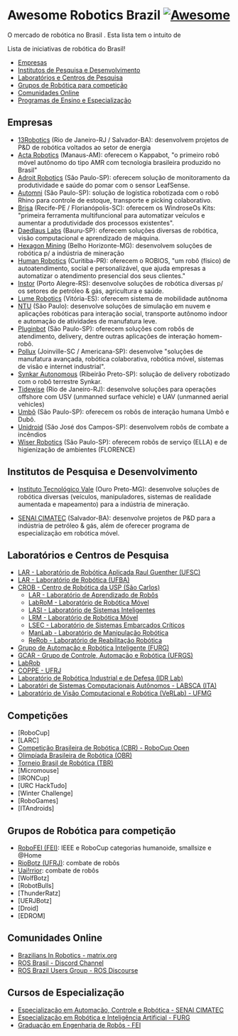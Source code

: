 # Awesome Robotics Brazil [![Awesome](https://awesome.re/badge.svg)](https://github.com/sindresorhus/awesome)

O mercado de robótica no Brasil . Esta lista tem o intuito de

Lista de iniciativas de robótica do Brasil!

  - [Empresas](#empresas)
  - [Institutos de Pesquisa e Desenvolvimento](#institutos-de-pesquisa-e-desenvolvimento)
  - [Laboratórios e Centros de Pesquisa](#laboratórios-e-centros-de-pesquisa)
  - [Grupos de Robótica para competição](#grupos-de-robótica-para-competição)
  - [Comunidades Online](#comunidades-online)
  - [Programas de Ensino e Especialização](#programas-de-ensino-e-especialização)

## Empresas

- [13Robotics](http://www.13robotics.com/) (Rio de Janeiro-RJ / Salvador-BA): desenvolvem projetos de P&D de robótica voltados ao setor de energia
- [Acta Robotics](http://actarobotics.com/) (Manaus-AM): oferecem o Kappabot, "o primeiro robô móvel autônomo do tipo AMR com tecnologia brasileira produzido no Brasil"
- [Adroit Robotics](http://adroitrobotics.com/) (São Paulo-SP): oferecem solução de monitoramento da produtividade e saúde do pomar com o sensor LeafSense.
- [Automni](https://automni.com.br/) (São Paulo-SP): solução de logística robotizada com o robô Rhino para controle de estoque, transporte e picking colaborativo.
- [Brisa](https://www.brisa.tech/) (Recife-PE / Florianópolis-SC): oferecem os WindroseOs Kits: "primeira ferramenta multifuncional para automatizar veículos e aumentar a produtividade dos processos existentes".
- [Daedlaus Labs](https://www.daedalus-tech.com/) (Bauru-SP): oferecem soluções diversas de robótica, visão computacional e aprendizado de máquina.
- [Hexagon Mining](https://hexagonmining.com/) (Belho Horizonte-MG): desenvolvem soluções de robótica p/ a indústria de mineração
- [Human Robotics](https://www.humanrobotics.ai/) (Curitiba-PR): oferecem o ROBIOS, "um robô (físico) de autoatendimento, social e personalizável, que ajuda empresas a automatizar o atendimento presencial dos seus clientes."
- [Instor](https://www.instor.com.br/) (Porto Alegre-RS): desenvolve soluções de robótica diversas p/ os setores de petróleo & gás, agricultura e saúde.
- [Lume Robotics](http://lumerobotics.ai/) (Vitória-ES): oferecem sistema de mobilidade autônoma
- [NTU](https://ntu.ai/) (São Paulo): desenvolve soluções de simulação em nuvem e aplicações robóticas para interação social, transporte autônomo indoor e automação de atividades de manufatura leve.
- [Pluginbot](https://pluginbot.ai/) (São Paulo-SP): oferecem soluções com robôs de atendimento, delivery, dentre outras aplicações de interação homem-robô.
- [Pollux](https://www.pollux.com.br/) (Joinville-SC / Americana-SP): desenvolve "soluções de manufatura avançada, robótica colaborativa, robótica móvel, sistemas de visão e internet industrial".
- [Synkar Autonomous](https://www.synkar.com/) (Ribeirão Preto-SP): solução de delivery robotizado com o robô terrestre Synkar.
- [Tidewise](https://www.tidewise.io/) (Rio de Janeiro-RJ): desenvolve soluções para operações offshore com USV (unmanned surface vehicle) e UAV (unmanned aerial vehicles)
- [Umbô](https://www.umbo.net.br/) (São Paulo-SP): oferecem os robôs de interação humana Umbô e Dubô.
- [Unidroid](https://www.unidroid.com.br/) (São José dos Campos-SP): desenvolvem robôs de combate a incêndios
- [Wiser Robotics](https://wiserrobotics.com.br/) (São Paulo-SP): oferecem robôs de serviço (ELLA) e de higienização de ambientes (FLORENCE)

<!-- To be confirmed -->
<!-- - [3dSoft](http://www.3dsoft.com.br/) - veículos autônomos voltados para o agronegócio, mineração e cidades inteligentes. (site fora do ar)  -->
<!-- - [AI Robots](https://www.airobots.com.br/) -->
<!-- - [Blue Ocean Robotics](https://dotbot.com.br/) -->
<!-- - [Hoobox](https://hoobox.one/) -->
<!-- - [Saipem](https://www.saipem.com/en/identity-and-vision/assets/saipem-do-brasil-guaruja): oferece soluções para a indústria de petróleo e gás, desenvolvendo AUVs (autonomous underwater vehicles) para operações em águas profundas. -->
<!-- - [UVSBR](https://uvsbr.com.br/) -->
<!-- - [Xmobots](https://xmobots.com.br/) -->
## Institutos de Pesquisa e Desenvolvimento

- [Instituto Tecnológico Vale](http://www.itv.org/en/research-line/robotics-applied-to-mining/) (Ouro Preto-MG): desenvolve soluções de robótica diversas (veículos, manipuladores, sistemas de realidade aumentada e mapeamento) para a indústria de mineração.
<!-- - [Lactec](https://lactec.org.br): PD&I -->
- [SENAI CIMATEC](http://www.senaicimatec.com.br/areas-de-interesse/robotica-e-supercomputacao/) (Salvador-BA): desenvolve projetos de P&D para a indústria de petróleo & gás, além de oferecer programa de especialização em robótica móvel.

## Laboratórios e Centros de Pesquisa

- [LAR - Laboratório de Robótica Aplicada Raul Guenther (UFSC)](https://robotica.ufsc.br/)
- [LAR - Laboratório de Robótica (UFBA)](http://www.eng.ufba.br/laboratorio-de-robotica-lar)
- [CROB - Centro de Robótica da USP (São Carlos)](http://www.crob.eesc.usp.br/)
  - [LAR - Laboratório de Aprendizado de Robôs](http://lar.icmc.usp.br/)
  - [LabRoM - Laboratório de Robótica Móvel](https://github.com/EESC-LabRoM)
  - [LASI - Laboratório de Sistemas Inteligentes](http://www.sel.eesc.usp.br/lasi/lasi/?page_id=83&lang=pt)
  - [LRM - Laboratório de Robótica Móvel](http://lrm.icmc.usp.br/web/index.php?n=Port.Home)
  - [LSEC - Laboratório de Sistemas Embarcados Críticos](https://www.lsec.icmc.usp.br/)
  - [ManLab - Laboratório de Manipulação Robótica](http://www.crob.eesc.usp.br/laboratories/)
  - [ReRob - Laboratório de Reabilitação Robótica](http://www.crob.eesc.usp.br/laboratories/)
- [Grupo de Automação e Robótica Inteligente (FURG)](https://nautec.furg.br/)
- [GCAR - Grupo de Controle, Automação e Robótica (UFRGS)](https://www.ece.ufrgs.br/)
- [LabRob](http://www.labrob.coppe.ufrj.br/)
- [COPPE - UFRJ](http://www.labrob.coppe.ufrj.br/)
- [Laboratório de Robótica Industrial e de Defesa (IDR Lab)](http://labmec.imejunior.com.br/)
- [Laboratóri de Sistemas Computacionais Autônomos - LABSCA (ITA)](http://www.comp.ita.br/labsca/)
- [Laboratório de Visão Computacional e Robótica (VeRLab) - UFMG](https://www.verlab.dcc.ufmg.br/)

## Competições

- [RoboCup]
- [LARC]
- [Competição Brasileira de Robótica (CBR) - RoboCup Open](http://www.cbrobotica.org/)
- [Olimpíada Brasileira de Robótica (OBR)](http://www.obr.org.br/)
- [Torneio Brasil de Robótica (TBR)](https://www.torneiobrasilderobotica.com.br/)
- [Micromouse]
- [IRONCup]
- [URC HackTudo]
- [Winter Challenge]
- [RoboGames]
- [ITAndroids]

## Grupos de Robótica para competição

- [RoboFEI (FEI)](https://portal.fei.edu.br/robo-fei): IEEE e RoboCup categorias humanoide, smallsize e @Home
- [RioBotz (UFRJ)](https://www.riobotz.com/): combate de robôs
- [Uai!rrior](https://uairrior.com.br/): combate de robôs
- [WolfBotz]
- [RobotBulls]
- [ThunderRatz]
- [UERJBotz]
- [Droid]
- [EDROM]

## Comunidades Online

- [Brazilians In Robotics - matrix.org](https://matrix.to/#/#brazilians-in-robotics:matrix.org?via=matrix.org)
- [ROS Brasil - Discord Channel](https://discord.gg/UKUfdpku)
- [ROS Brazil Users Group - ROS Discourse](https://discourse.ros.org/c/local/brazil/40)

## Cursos de Especialização

- [Especialização em Automação, Controle e Robótica - SENAI CIMATEC](http://www.senaicimatec.com.br/cursos_pos/especializacao-em-automacao-controle-e-robotica/#/)
- [Especialização em Robótica e Inteligência Artificial - FURG](https://siposg.furg.br/curso/1068)
- [Graduação em Engenharia de Robôs - FEI](https://portal.fei.edu.br/curso-de-engenharia-de-robos)
